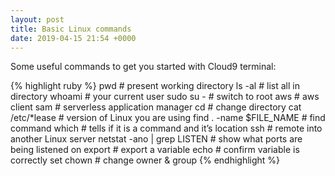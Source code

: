 ```yaml
---
layout: post
title: Basic Linux commands
date: 2019-04-15 21:54 +0000
---
```

Some useful commands to get you started with Cloud9 terminal:

{% highlight ruby %}
pwd                           		# present working directory
ls -al                           	# list all in directory
whoami                     		    # your current user
sudo su -                   		# switch to root
aws                            		# aws client
sam                            		# serverless application manager
cd                               	# change directory
cat /etc/*lease        		        # version of Linux you are using
find . -name $FILE_NAME	            # find command
which                        		# tells if it is a command and it’s location
ssh      				            # remote into another Linux server
netstat -ano | grep LISTEN	        # show what ports are being listened on
export				                # export a variable
echo				                # confirm variable is correctly set
chown				                # change owner & group
{% endhighlight %}
